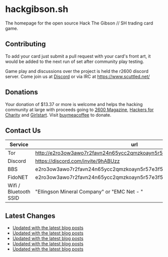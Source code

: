 # hackgibson.sh
The homepage for the open source Hack The Gibson // SH trading card game.


## Contributing

To add your card just submit a pull request with your card's front art, it would be added to the next run of set after community play testing.

Game play and discussions over the project is held the r2600 discord server. Come join us at [Discord](https://discord.com/invite/9hABUzz) or via IRC at https://www.scuttled.net/


## Donations

Your donation of $13.37 or more is welcome and helps the hacking community at large with proceeds going to [2600 Magazine](https://2600.com/), [Hackers for Charity](https://hackersforcharity.org) and [Girlstart](https://girlstart.org).  Visit [buymeacoffee](https://www.buymeacoffee.com/hackgibson.sh) to donate.


## Contact Us

Service | url
-|-
Tor | http://e2ro3ow3awo7r2favn24n65ycc2qmzkoayn5r57e3f56nvjwdcgg32ad.onion
Discord | https://discord.com/invite/9hABUzz
BBS | e2ro3ow3awo7r2favn24n65ycc2qmzkoayn5r57e3f56nvjwdcgg32ad.onion:23
FidoNET | e2ro3ow3awo7r2favn24n65ycc2qmzkoayn5r57e3f56nvjwdcgg32ad.onion:24554
Wifi / Bluetooth SSID | "Ellingson Mineral Company" or "EMC Net - <fidonet address>"

## Latest Changes
<!-- BLOG-POST-LIST:START -->
- [Updated with the latest blog posts](https://github.com/DFW2600/hackgibson.sh/commit/d8eee2a7a093458c8c591867ea4ecb03b927cb22)
- [Updated with the latest blog posts](https://github.com/DFW2600/hackgibson.sh/commit/1a111145a640e76c49fb186d900a9c84ea6efb59)
- [Updated with the latest blog posts](https://github.com/DFW2600/hackgibson.sh/commit/920076a50b09ef14aacd05cedc945ff390b12725)
- [Updated with the latest blog posts](https://github.com/DFW2600/hackgibson.sh/commit/2598833b01eb12c2352e54a17d4eab1a3c8018af)
- [Updated with the latest blog posts](https://github.com/DFW2600/hackgibson.sh/commit/9d36876c0eb9c44ccf8b8d90c1eee8d5df3c19a2)
<!-- BLOG-POST-LIST:END -->
